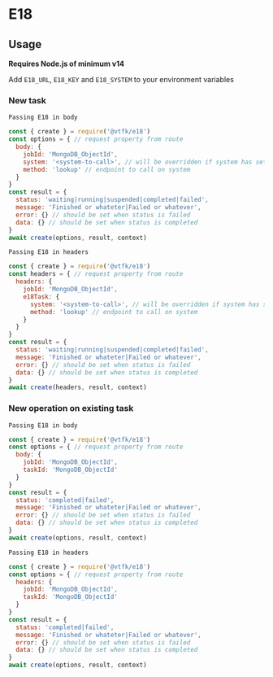 # E18

## Usage

**Requires Node.js of minimum v14**

Add `E18_URL`, `E18_KEY` and `E18_SYSTEM` to your environment variables

### New task

`Passing E18 in body`

```javascript
const { create } = require('@vtfk/e18')
const options = { // request property from route
  body: {
    jobId: 'MongoDB_ObjectId',
    system: '<system-to-call>', // will be overridden if system has set E18_SYSTEM
    method: 'lookup' // endpoint to call on system
  }
}
const result = {
  status: 'waiting|running|suspended|completed|failed',
  message: 'Finished or whateter|Failed or whatever',
  error: {} // should be set when status is failed
  data: {} // should be set when status is completed
}
await create(options, result, context)
```

`Passing E18 in headers`

```javascript
const { create } = require('@vtfk/e18')
const headers = { // request property from route
  headers: {
    jobId: 'MongoDB_ObjectId',
    e18Task: {
      system: '<system-to-call>', // will be overridden if system has set E18_SYSTEM
      method: 'lookup' // endpoint to call on system
    }
  }
}
const result = {
  status: 'waiting|running|suspended|completed|failed',
  message: 'Finished or whateter|Failed or whatever',
  error: {} // should be set when status is failed
  data: {} // should be set when status is completed
}
await create(headers, result, context)
```

### New operation on existing task

`Passing E18 in body`

```javascript
const { create } = require('@vtfk/e18')
const options = { // request property from route
  body: {
    jobId: 'MongoDB_ObjectId',
    taskId: 'MongoDB_ObjectId'
  }
}
const result = {
  status: 'completed|failed',
  message: 'Finished or whateter|Failed or whatever',
  error: {} // should be set when status is failed
  data: {} // should be set when status is completed
}
await create(options, result, context)
```

`Passing E18 in headers`

```javascript
const { create } = require('@vtfk/e18')
const options = { // request property from route
  headers: {
    jobId: 'MongoDB_ObjectId',
    taskId: 'MongoDB_ObjectId'
  }
}
const result = {
  status: 'completed|failed',
  message: 'Finished or whateter|Failed or whatever',
  error: {} // should be set when status is failed
  data: {} // should be set when status is completed
}
await create(options, result, context)
```
